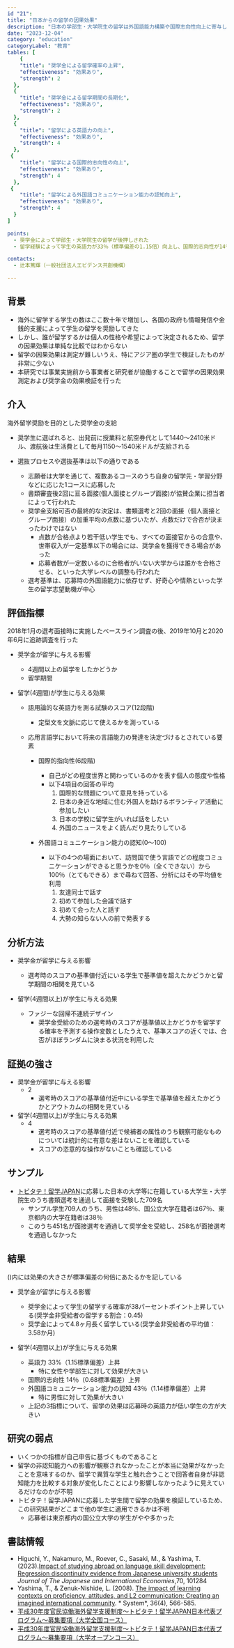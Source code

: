 ```yaml
---
id "21":
title: "日本からの留学の因果効果" 
description: "日本の学部生・大学院生の留学は外国語能力構築や国際志向性向上に寄与したか" 
date: "2023-12-04"
category: "education"
categoryLabel: "教育"
tables: [
    {
    "title": "奨学金による留学確率の上昇", 
    "effectiveness": "効果あり", 
    "strength": 2 
  },   
  {
    "title": "奨学金による留学期間の長期化", 
    "effectiveness": "効果あり", 
    "strength": 2
  }, 
  {
    "title": "留学による英語力の向上", 
    "effectiveness": "効果あり", 
    "strength": 4 
  },  
 {
    "title": "留学による国際的志向性の向上",
    "effectiveness": "効果あり",
    "strength": 4 
  },  
 {
    "title": "留学による外国語コミュニケーション能力の認知向上",
    "effectiveness": "効果あり",
    "strength": 4 
  }
]

points:
  - 奨学金によって学部生・大学院生の留学が後押しされた 
  - 留学経験によって学生の英語力が33％（標準偏差の1.15倍）向上し、国際的志向性が14％上昇するなど、さらなる外国語能力向上につながる姿勢が形成された

contacts:
  - 辻本篤輝（一般社団法人エビデンス共創機構）　

---
```


## 背景 
- 海外に留学する学生の数はここ数十年で増加し、各国の政府も情報発信や金銭的支援によって学生の留学を奨励してきた
- しかし、誰が留学するかは個人の性格や希望によって決定されるため、留学の因果効果は単純な比較ではわからない
- 留学の因果効果は測定が難しいうえ、特にアジア圏の学生で検証したものが非常に少ない
- 本研究では事業実施前から事業者と研究者が協働することで留学の因果効果測定および奨学金の効果検証を行った


## 介入
海外留学奨励を目的とした奨学金の支給

- 奨学生に選ばれると、出発前に授業料と航空券代として1440～2410米ドル、渡航後は生活費として毎月1150～1540米ドルが支給される

- 選抜プロセスや選抜基準は以下の通りである
	- 志願者は大学を通じて、複数あるコースのうち自身の留学先・学習分野などに応じた1コースに応募した
	- 書類審査後2回に亘る面接(個人面接とグループ面接)が協賛企業に担当者によって行われた
	- 奨学金支給可否の最終的な決定は、書類選考と2回の面接（個人面接とグループ面接）の加重平均の点数に基づいたが、点数だけで合否が決まったわけではない
		- 点数が合格点より若干低い学生でも、すべての面接官からの合意や、世帯収入が一定基準以下の場合には、奨学金を獲得できる場合があった
		- 応募者数が一定数いるのに合格者がいない大学からは誰かを合格させる、といった大学レベルの調整も行われた
	- 選考基準は、応募時の外国語能力に依存せず、好奇心や情熱といった学生の留学志望動機が中心


## 評価指標

2018年1月の選考面接時に実施したベースライン調査の後、2019年10月と2020年6月に追跡調査を行った

- 奨学金が留学に与える影響
	- 4週間以上の留学をしたかどうか
	- 留学期間


- 留学(4週間)が学生に与える効果

	- 語用論的な英語力を測る試験のスコア(12段階)
		- 定型文を文脈に応じて使えるかを測っている

   
	- 応用言語学において将来の言語能力の発達を決定づけるとされている要素 
		- 国際的指向性(6段階)
 			- 自己がどの程度世界と関わっているのかを表す個人の態度や性格
  			- 以下4項目の回答の平均
				1. 国際的な問題について意見を持っている
 				2. 日本の身近な地域に住む外国人を助けるボランティア活動に参加したい
 				3. 日本の学校に留学生がいれば話をしたい
 				4. 外国のニュースをよく読んだり見たりしている
			
		- 外国語コミュニケーション能力の認知(0～100)
			- 以下の4つの場面において、訪問国で使う言語でどの程度コミュニケーションができると思うかを0％（全くできない）から100％（とてもできる）まで尋ねて回答、分析にはその平均値を利用
				1. 友達同士で話す
 				2. 初めて参加した会議で話す
 				3. 初めて会った人と話す
 				4. 大勢の知らない人の前で発表する
    
## 分析方法

- 奨学金が留学に与える影響
	- 選考時のスコアの基準値付近にいる学生で基準値を超えたかどうかと留学期間の相関を見ている

- 留学(4週間以上)が学生に与える効果
	- ファジーな回帰不連続デザイン
		- 奨学金受給のための選考時のスコアが基準値以上かどうかを留学する確率を予測する操作変数としたうえで、基準スコアの近くでは、合否がほぼランダムに決まる状況を利用した

## 証拠の強さ

- 奨学金が留学に与える影響
	- 2
		- 選考時のスコアの基準値付近中にいる学生で基準値を超えたかどうかとアウトカムの相関を見ている
- 留学(4週間以上)が学生に与える効果
	- 4
		- 選考時のスコアの基準値付近で候補者の属性のうち観察可能なものについては統計的に有意な差はないことを確認している
 		- スコアの恣意的な操作がないことも確認している


## サンプル
- [トビタテ！留学JAPAN](https://tobitate-mext.jasso.go.jp/)に応募した日本の大学等に在籍している大学生・大学院生のうち書類選考を通過して面接を受験した709名
	- サンプル学生709人のうち、男性は48％、国公立大学在籍者は67％、東京都内の大学在籍者は38％
 	- このうち451名が面接選考を通過して奨学金を受給し、258名が面接選考を通過しなかった 

## 結果
()内には効果の大きさが標準偏差の何倍にあたるかを記している

- 奨学金が留学に与える影響
	- 奨学金によって学生の留学する確率が38パーセントポイント上昇している(奨学金非受給者の留学する割合：0.45)
	- 奨学金によって4.8ヶ月長く留学している(奨学金非受給者の平均値：3.58か月)

- 留学(4週間以上)が学生に与える効果
	- 英語力 33%（1.15標準偏差）上昇
		- 特に女性や学部生に対して効果が大きい
	- 国際的志向性 14％（0.68標準偏差）上昇 
	- 外国語コミュニケーション能力の認知 43％（1.14標準偏差）上昇
		- 特に男性に対して効果が大きい 
	- 上記の3指標について、留学の効果は応募時の英語力が低い学生の方が大きい

## 研究の弱点
- いくつかの指標が自己申告に基づくものであること
- 留学の非認知能力への影響が観察されなかったことが本当に効果がなかったことを意味するのか、留学で異質な学生と触れ合うことで回答者自身が非認知能力を比較する対象が変化したことにより影響しなかったように見えているだけなのかが不明
- トビタテ！留学JAPANに応募した学生間で留学の効果を検証しているため、この研究結果がどこまで他の学生に適用できるかは不明
	- 応募者は東京都内の国公立大学の学生がやや多かった 

## 書誌情報
- Higuchi, Y., Nakamuro, M., Roever, C., Sasaki, M., & Yashima, T. (2023).[Impact of studying abroad on language skill development: Regression discontinuity evidence from Japanese university students](https://doi.org/10.1016/j.jjie.2023.101284) *Journal of The Japanese and International Economies*,70, 101284
- Yashima, T., & Zenuk-Nishide, L. (2008). [The impact of learning contexts on proficiency, attitudes, and L2 communication: Creating an imagined international community](https://doi.org/10.1016/j.system.2008.03.006). *
System*, 36(4), 566-585.
- [平成30年度官民協働海外留学支援制度～トビタテ！留学JAPAN日本代表プログラム～募集要項（大学全国コース）](https://www.mext.go.jp/a_menu/kokusai/tobitate/__icsFiles/afieldfile/2017/07/03/1387500_002.pdf)
- [平成30年度官民協働海外留学支援制度～トビタテ！留学JAPAN日本代表プログラム～募集要項（大学オープンコース）](https://www.mext.go.jp/a_menu/kokusai/tobitate/__icsFiles/afieldfile/2017/07/03/1387500_003.pdf)
